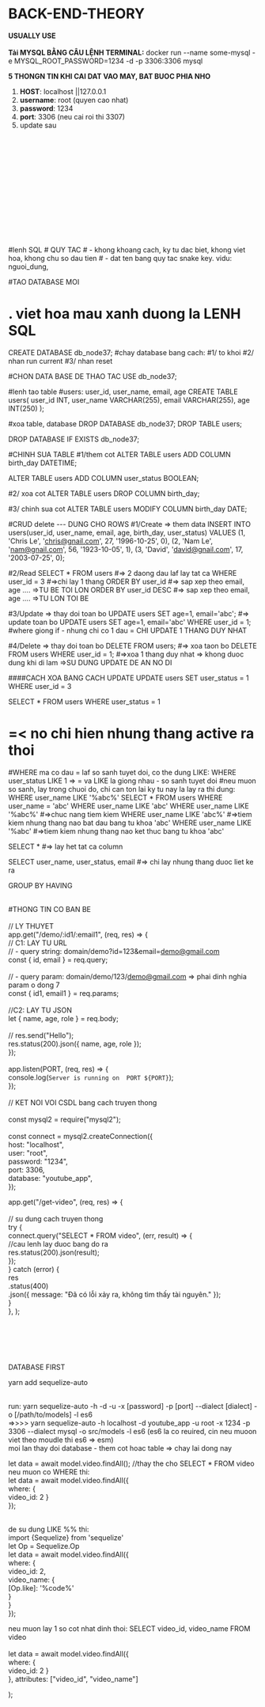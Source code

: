 # BACK-END-THEORY
**USUALLY USE** <br />
<br />
**Tải MYSQL BẰNG CÂU LỆNH TERMINAL:** docker run --name some-mysql -e MYSQL_ROOT_PASSWORD=1234 -d -p 3306:3306 mysql <br />


**5 THONGN TIN KHI CAI DAT VAO MAY, BAT BUOC PHIA NHO** <br />
1. **HOST**: localhost ||127.0.0.1 <br/>
2. **username**: root (quyen cao nhat) <br/>
3. **password**: 1234 <br/>
4. **port**: 3306 (neu cai roi thi 3307) <br/>
5. update sau <br/>
<br />
<br />
<br />
<br />
<br />
<br />
<br />
<br />
<br />
<br />
<br />
<br />
<br />
#lenh SQL
# QUY TAC 
# - khong khoang cach, ky tu dac biet, khong viet hoa, khong chu so dau tien 
# - dat ten bang quy tac snake key. vidu: nguoi_dung, 

#TAO DATABASE MOI
# . viet hoa mau xanh duong la LENH SQL
CREATE DATABASE db_node37;
#chay database bang cach:
#1/ to khoi
#2/ nhan run current 
#3/ nhan reset 

#CHON DATA BASE DE THAO TAC 
USE db_node37;

#lenh tao table 
#users: user_id, user_name, email, age
CREATE TABLE users(
	user_id INT, 
	user_name VARCHAR(255), 
	email VARCHAR(255), 
	age INT(250)
);

#xoa table, database
DROP DATABASE db_node37;
DROP TABLE users;

DROP DATABASE IF EXISTS db_node37;

#CHINH SUA TABLE
#1/them cot
ALTER TABLE users
ADD COLUMN birth_day DATETIME;

ALTER TABLE users
ADD COLUMN user_status BOOLEAN;


#2/ xoa cot
ALTER TABLE users
DROP COLUMN birth_day;

#3/ chinh sua cot
ALTER TABLE users
MODIFY COLUMN birth_day DATE;




#CRUD delete --- DUNG CHO ROWS
#1/Create => them data
INSERT INTO users(user_id, user_name, email, age, birth_day, user_status) VALUES 
				 (1, 'Chris Le', 'chris@gnail.com', 27, '1996-10-25', 0),
				 (2, 'Nam Le', 'nam@gnail.com', 56, '1923-10-05', 1),
				 (3, 'David', 'david@gnail.com', 17, '2003-07-25', 0);



#2/Read
SELECT *
FROM users #=> 2 daong dau laf lay tat ca
WHERE user_id = 3 #=>chi lay 1 thang
ORDER BY user_id #=> sap xep theo email, age .... =>TU BE TOI LON
ORDER BY user_id DESC #=> sap xep theo email, age .... =>TU LON TOI BE




#3/Update => thay doi toan bo
UPDATE users SET age=1, email='abc'; #=> update toan bo
UPDATE users SET age=1, email='abc' WHERE user_id = 1; #where giong if - nhung chi co 1 dau = CHI UPDATE 1 THANG DUY NHAT




#4/Delete => thay doi toan bo
DELETE FROM users; #=> xoa taon bo
DELETE FROM users WHERE user_id = 1; #=>xoa 1 thang duy nhat => khong duoc dung khi di lam =>SU DUNG UPDATE DE AN NO DI


####CACH XOA BANG CACH UPDATE
UPDATE users SET user_status = 1 WHERE user_id = 3

SELECT *
FROM users
WHERE user_status = 1
# =< no chi hien nhung thang active ra thoi


#WHERE ma co dau = laf so sanh tuyet doi, co the dung LIKE: WHERE user_status LIKE 1 => = va LIKE la giong nhau - so sanh tuyet doi
#neu muon so sanh, lay trong chuoi do, chi can ton lai ky tu nay la lay ra thi dung: WHERE user_name LIKE '%abc%'
SELECT *
FROM users
WHERE user_name = 'abc'
WHERE user_name LIKE 'abc'
WHERE user_name LIKE '%abc%' #=>chuc nang tiem kiem
WHERE user_name LIKE 'abc%' #=>tiem kiem nhung thang nao bat dau bang tu khoa 'abc'
WHERE user_name LIKE '%abc' #=>tiem kiem nhung thang nao ket thuc bang tu khoa 'abc'


SELECT * #=> lay het tat ca column

SELECT user_name, user_status, email #=> chi lay nhung thang duoc liet ke ra


GROUP BY
HAVING
<br/>
<br/>



#THONG TIN CO BAN BE <br/>
<br/>
// LY THUYET <br/>
app.get("/demo/:id1/:email1", (req, res) => { <br/>
  // C1: LAY TU URL <br/>
  //   - query string: domain/demo?id=123&email=demo@gmail.com <br/>
  const { id, email } = req.query; <br/>
<br/>
  //   - query param: domain/demo/123/demo@gmail.com => phai dinh nghia param o dong 7 <br/>
  const { id1, email1 } = req.params; <br/>
<br/>
  //C2: LAY TU JSON <br/>
  let { name, age, role } = req.body; <br/>
<br/>
  //   res.send("Hello"); <br/>
  res.status(200).json({ name, age, role }); <br/>
}); <br/>
<br/>
app.listen(PORT, (req, res) => { <br/>
  console.log(`Server is running on  PORT ${PORT}`); <br/>
});<br/>
<br/>
// KET NOI VOI CSDL  bang cach truyen thong<br/>
<br/>
const mysql2 = require("mysql2");<br/>
<br/>
const connect = mysql2.createConnection({ <br/>
  host: "localhost",<br/>
  user: "root",<br/>
  password: "1234",<br/>
  port: 3306,<br/>
  database: "youtube_app",<br/>
});<br/>

app.get("/get-video", (req, res) => {<br/>
<br/>
  // su dung cach truyen thong<br/>
  try {<br/>
    connect.query("SELECT * FROM video", (err, result) => {<br/>
      //cau lenh lay duoc bang do ra<br/>
      res.status(200).json(result);<br/>
    });<br/>
  } catch (error) {<br/>
    res<br/>
      .status(400)<br/>
      .json({ message: "Đã có lỗi xảy ra, không tìm thấy tài nguyên." });<br/>
  }<br/>
}, );<br/>


<br/>
<br/>
<br/>
<br/>

DATABASE FIRST <br/>

yarn add sequelize-auto <br/>

<br/>
run: yarn sequelize-auto -h <host> -d <database> -u <user> -x [password] -p [port] --dialect [dialect] -o [/path/to/models] -l es6 <br/>
=>>>> yarn sequelize-auto -h localhost -d youtube_app -u root -x 1234 -p 3306 --dialect mysql -o src/models -l es6 (es6 la co reuired, cin neu muoon viet theo moudle thi es6 => esm)
<br/> moi lan thay doi database - them cot hoac table  => chay lai dong nay
<br/>

  let data = await model.video.findAll(); //thay the cho SELECT * FROM video 
<br/>
neu muon co WHERE thi: <br/>
let data = await model.video.findAll({ <br/>
	where: {<br/>
 		video_id: 2
 		}<br/>
}); <br/>

<br/>
de su dung LIKE %% thi:
<br/> import {Sequelize} from 'sequelize'
<br/> let Op = Sequelize.Op
<br/> let data = await model.video.findAll({ <br/>
	where: {<br/>
 		video_id: 2, <br/>
   		video_name: { <br/>
     			[Op.like]: '%code%' <br/>
		}<br/>
 		}<br/>
}); <br/>

neu muon lay 1 so cot nhat dinh thoi: SELECT video_id, video_name FROM video <br/>
<br/>let data = await model.video.findAll({ <br/>
	where: {<br/>
 		video_id: 2
 		}<br/>
	},
 attributes: ["video_id", "video_name"]
 
 ); <br/>
<br/>
<br/>
<br/>
<br/>
<br/>
<br/>


